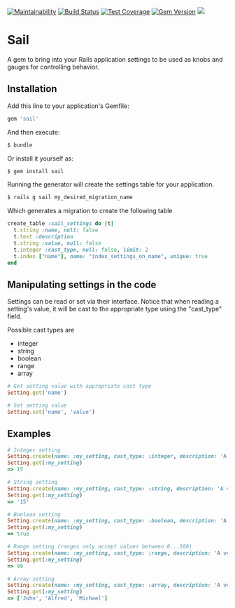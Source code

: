 [![Maintainability](https://api.codeclimate.com/v1/badges/00ed468acd8b93f66478/maintainability)](https://codeclimate.com/github/vinistock/sail/maintainability) [![Build Status](https://travis-ci.org/vinistock/sail.svg?branch=master)](https://travis-ci.org/vinistock/sail) [![Test Coverage](https://codeclimate.com/github/vinistock/sail/badges/coverage.svg)](https://codeclimate.com/github/vinistock/sail/coverage) [![Gem Version](https://badge.fury.io/rb/sail.svg)](https://badge.fury.io/rb/sail) ![](http://ruby-gem-downloads-badge.herokuapp.com/sail?color=brightgreen&type=total)

# Sail

A gem to bring into your Rails application settings to be used as knobs and gauges for controlling behavior. 

## Installation
Add this line to your application's Gemfile:

```ruby
gem 'sail'
```

And then execute:
```bash
$ bundle
```

Or install it yourself as:
```bash
$ gem install sail
```

Running the generator will create the settings table for your application.

```bash
$ rails g sail my_desired_migration_name
```

Which generates a migration to create the following table

```ruby
create_table :sail_settings do |t|
  t.string :name, null: false
  t.text :description
  t.string :value, null: false
  t.integer :cast_type, null: false, limit: 2
  t.index ["name"], name: "index_settings_on_name", unique: true
end
```

## Manipulating settings in the code

Settings can be read or set via their interface. Notice that when reading a setting's value, it will be cast to the appropriate type using the "cast_type" field.

Possible cast types are
* integer
* string
* boolean
* range
* array

```ruby
# Get setting value with appropriate cast type 
Setting.get('name')

# Set setting value
Setting.set('name', 'value') 
```

## Examples

```ruby
# Integer setting
Setting.create(name: :my_setting, cast_type: :integer, description: 'A very important setting', value: '15')
Setting.get(:my_setting)
=> 15

# String setting
Setting.create(name: :my_setting, cast_type: :string, description: 'A very important setting', value: '15')
Setting.get(:my_setting)
=> '15'

# Boolean setting
Setting.create(name: :my_setting, cast_type: :boolean, description: 'A very important setting', value: 'true')
Setting.get(:my_setting)
=> true

# Range setting (ranges only accept values between 0...100)
Setting.create(name: :my_setting, cast_type: :range, description: 'A very important setting', value: '99')
Setting.get(:my_setting)
=> 99

# Array setting
Setting.create(name: :my_setting, cast_type: :array, description: 'A very important setting', value: 'John;Alfred;Michael')
Setting.get(:my_setting)
=> ['John', 'Alfred', 'Michael']
```
